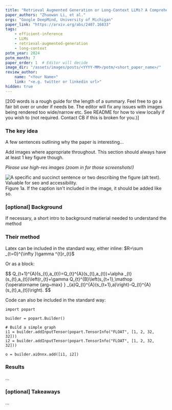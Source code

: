 ```yaml
---
title: "Retrieval Augmented Generation or Long-Context LLMs? A Comprehensive Study and Hybrid Approach"
paper_authors: "Zhuowan Li, et al."
orgs: "Google DeepMind, University of Michigan"
paper_link: "https://arxiv.org/abs/2407.16833"
tags:
    - efficient-inference
    - LLMs
    - retrieval-augmented-generation
    - long-context
potm_year: 2024
potm_month: 7
paper_order: 1  # Editor will decide
image_dir: "/assets/images/posts/<YYYY-MM>/potm/<short_paper_name>/"
review_author:
    name: "<Your Name>"
    link: "<e.g. twitter or linkedin url>"
hidden: true
---
```


[200 words is a rough guide for the length of a summary.
Feel free to go a fair bit over or under if needs be.
The editor will fix any issues with images being rendered too wide/narrow etc.
See README for how to view locally if you wish to (not required. Contact CB if this
is broken for you.)]

### The key idea

A few sentences outlining why the paper is interesting...

Add images where appropriate throughout. This section should always
have at least 1 key figure though.

*Please use high-res images (zoom in for those screenshots!)*

<img src="{{ page.image_dir | append: 'figure_1.png' | relative_url }}" alt="A specific and succinct sentence or two describing the figure (alt text). Valuable for seo and accessibility.">
<figcaption>Figure 1a. If the caption isn't included in the image, it should be added like so.</figcaption>

### [optional] Background

If necessary, a short intro to background matierial needed to understand the method

### Their method

Latex can be included in the standard way, either inline: $R=\sum _{t=0}^{\infty }\gamma ^{t}r_{t}$

Or as a block:

<div>
$$
Q_{t+1}^{A}(s_{t},a_{t})=Q_{t}^{A}(s_{t},a_{t})+\alpha _{t}(s_{t},a_{t})\left(r_{t}+\gamma Q_{t}^{B}\left(s_{t+1},\mathop {\operatorname {arg~max} } _{a}Q_{t}^{A}(s_{t+1},a)\right)-Q_{t}^{A}(s_{t},a_{t})\right).
$$
</div>

Code can also be included in the standard way:

```
import popart

builder = popart.Builder()

# Build a simple graph
i1 = builder.addInputTensor(popart.TensorInfo("FLOAT", [1, 2, 32, 32]))
i2 = builder.addInputTensor(popart.TensorInfo("FLOAT", [1, 2, 32, 32]))

o = builder.aiOnnx.add([i1, i2])
```

### Results

...

### [optional] Takeaways

...
